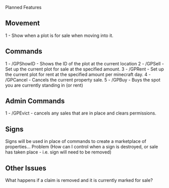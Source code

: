 Planned Features

Movement
--------
1 - Show when a plot is for sale when moving into it.

Commands
--------
1 - /GPShowID - Shows the ID of the plot at the current location
2 - /GPSell <amount> - Set up the current plot for sale at the specified amount. 
3 - /GPRent <amount> - Set up the current plot for rent at the specified amount per minecraft day.
4 - /GPCancel - Cancels the current property sale.
5 - /GPBuy - Buys the spot you are currently standing in (or rent)

Admin Commands
--------------

1 - /GPEvict - cancels any sales that are in place and clears permissions.

Signs
-----
Signs will be used in place of commands to create a marketplace of properties... 
Problem (How can I control when a sign is destroyed, or sale has taken place - i.e. sign will need to be removed)

Other Issues
-------------
What happens if a claim is removed and it is currently marked for sale?